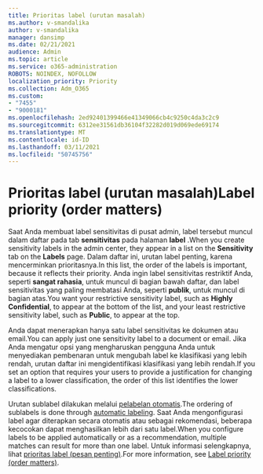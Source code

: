 ```yaml
---
title: Prioritas label (urutan masalah)
ms.author: v-smandalika
author: v-smandalika
manager: dansimp
ms.date: 02/21/2021
audience: Admin
ms.topic: article
ms.service: o365-administration
ROBOTS: NOINDEX, NOFOLLOW
localization_priority: Priority
ms.collection: Adm_O365
ms.custom:
- "7455"
- "9000181"
ms.openlocfilehash: 2ed92401399466e41349066cb4c9250c4da3c2c9
ms.sourcegitcommit: 6312ee31561db36104f32282d019d069ede69174
ms.translationtype: MT
ms.contentlocale: id-ID
ms.lasthandoff: 03/11/2021
ms.locfileid: "50745756"
---
```

# <a name="label-priority-order-matters"></a><span data-ttu-id="3cf96-102">Prioritas label (urutan masalah)</span><span class="sxs-lookup"><span data-stu-id="3cf96-102">Label priority (order matters)</span></span>

<span data-ttu-id="3cf96-103">Saat Anda membuat label sensitivitas di pusat admin, label tersebut muncul dalam daftar pada tab **sensitivitas** pada halaman **label** .</span><span class="sxs-lookup"><span data-stu-id="3cf96-103">When you create sensitivity labels in the admin center, they appear in a list on the **Sensitivity** tab on the **Labels** page.</span></span> <span data-ttu-id="3cf96-104">Dalam daftar ini, urutan label penting, karena mencerminkan prioritasnya.</span><span class="sxs-lookup"><span data-stu-id="3cf96-104">In this list, the order of the labels is important, because it reflects their priority.</span></span> <span data-ttu-id="3cf96-105">Anda ingin label sensitivitas restriktif Anda, seperti **sangat rahasia**, untuk muncul di bagian bawah daftar, dan label sensitivitas yang paling membatasi Anda, seperti **publik**, untuk muncul di bagian atas.</span><span class="sxs-lookup"><span data-stu-id="3cf96-105">You want your restrictive sensitivity label, such as **Highly Confidential**, to appear at the bottom of the list, and your least restrictive sensitivity label, such as **Public**, to appear at the top.</span></span>

<span data-ttu-id="3cf96-106">Anda dapat menerapkan hanya satu label sensitivitas ke dokumen atau email.</span><span class="sxs-lookup"><span data-stu-id="3cf96-106">You can apply just one sensitivity label to a document or email.</span></span> <span data-ttu-id="3cf96-107">Jika Anda mengatur opsi yang mengharuskan pengguna Anda untuk menyediakan pembenaran untuk mengubah label ke klasifikasi yang lebih rendah, urutan daftar ini mengidentifikasi klasifikasi yang lebih rendah.</span><span class="sxs-lookup"><span data-stu-id="3cf96-107">If you set an option that requires your users to provide a justification for changing a label to a lower classification, the order of this list identifies the lower classifications.</span></span>

<span data-ttu-id="3cf96-108">Urutan sublabel dilakukan melalui [pelabelan otomatis](https://docs.microsoft.com/microsoft-365/compliance/apply-sensitivity-label-automatically).</span><span class="sxs-lookup"><span data-stu-id="3cf96-108">The ordering of sublabels is done through [automatic labeling](https://docs.microsoft.com/microsoft-365/compliance/apply-sensitivity-label-automatically).</span></span> <span data-ttu-id="3cf96-109">Saat Anda mengonfigurasi label agar diterapkan secara otomatis atau sebagai rekomendasi, beberapa kecocokan dapat menghasilkan lebih dari satu label.</span><span class="sxs-lookup"><span data-stu-id="3cf96-109">When you configure labels to be applied automatically or as a recommendation, multiple matches can result for more than one label.</span></span> <span data-ttu-id="3cf96-110">Untuk informasi selengkapnya, lihat [prioritas label (pesan penting)](https://docs.microsoft.com/microsoft-365/compliance/sensitivity-labels).</span><span class="sxs-lookup"><span data-stu-id="3cf96-110">For more information, see [Label priority (order matters)](https://docs.microsoft.com/microsoft-365/compliance/sensitivity-labels).</span></span>